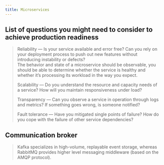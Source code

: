 ```yaml
---
title: Microservices
---
```


## List of questions you might need to consider to achieve production readiness

> Reliability — Is your service available and error free? 
Can you rely on your deployment process to push out new features without introducing instability or defects?
> <br/>The behavior and state of a microservice should be observable, you should
be able to determine whether the service is healthy and whether it’s processing its
workload in the way you expect.
>
> Scalability — Do you understand the resource and capacity needs of a service? How will you maintain responsiveness under load?
>
> Transparency — Can you observe a service in operation through logs and metrics? If something goes wrong, is someone notified?
>
> Fault tolerance — Have you mitigated single points of failure? How do you cope with the failure of other service dependencies?

## Communication broker
> Kafka specializes in high-volume,
replayable event storage, whereas RabbitMQ provides higher level messaging
middleware (based on the AMQP protocol).
